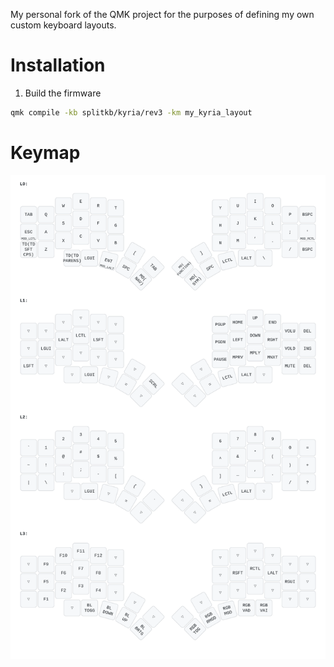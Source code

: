 My personal fork of the QMK project for the purposes of defining my own custom keyboard layouts.

# Installation
1. Build the firmware
```sh
qmk compile -kb splitkb/kyria/rev3 -km my_kyria_layout
```

# Keymap
![My keymap](https://github.com/Cian-H/qmk_firmware/blob/master/keymap.svg)
